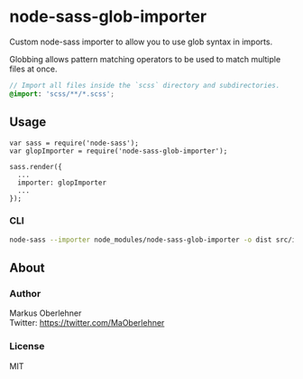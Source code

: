 # node-sass-glob-importer
Custom node-sass importer to allow you to use glob syntax in imports.

Globbing allows pattern matching operators to be used to match multiple files at once.

```scss
// Import all files inside the `scss` directory and subdirectories.
@import: 'scss/**/*.scss';
```

## Usage
```node
var sass = require('node-sass');
var glopImporter = require('node-sass-glob-importer');

sass.render({
  ...
  importer: glopImporter
  ...
});
```

### CLI
```bash
node-sass --importer node_modules/node-sass-glob-importer -o dist src/index.scss
```

## About
### Author
Markus Oberlehner  
Twitter: https://twitter.com/MaOberlehner

### License
MIT
